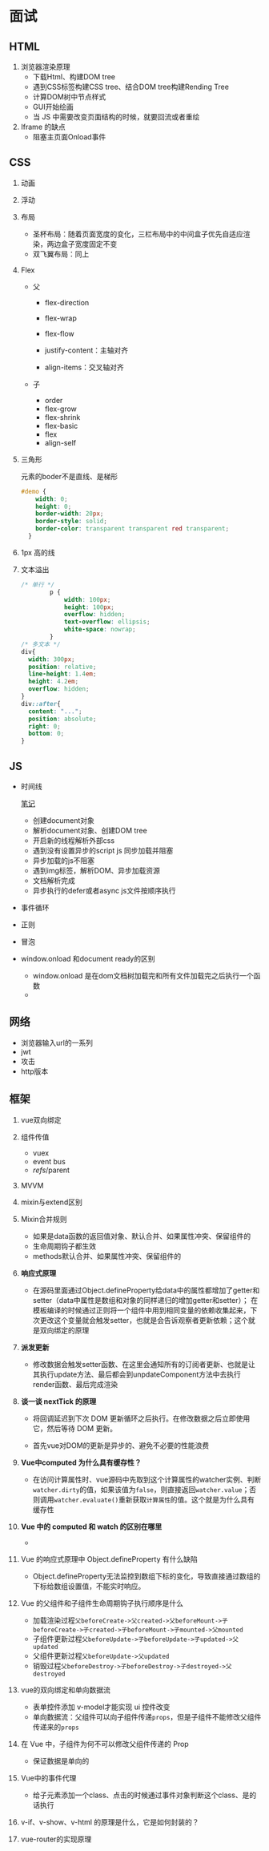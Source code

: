 # 面试

## HTML

1. 浏览器渲染原理
   - 下载Html、构建DOM tree
   - 遇到CSS标签构建CSS tree、结合DOM tree构建Rending Tree
   - 计算DOM树中节点样式
   - GUI开始绘画
   - 当 JS 中需要改变页面结构的时候，就要回流或者重绘
2. Iframe 的缺点
   - 阻塞主页面Onload事件

## CSS

1. 动画

2. 浮动

3. 布局

   - 圣杯布局：随着页面宽度的变化，三栏布局中的中间盒子优先自适应渲染，两边盒子宽度固定不变
   - 双飞翼布局：同上

4. Flex

   - 父

     - flex-direction
     - flex-wrap

     - flex-flow

     - justify-content：主轴对齐

     - align-items：交叉轴对齐

   - 子

     - order
     - flex-grow
     - flex-shrink
     - flex-basic
     - flex
     - align-self

5. 三角形

   元素的boder不是直线、是梯形

   ```css
   #demo {
       width: 0;
       height: 0;
       border-width: 20px;
       border-style: solid;
       border-color: transparent transparent red transparent;
     }
   ```

   

6. 1px 高的线

7. 文本溢出

   ```css
   /* 单行 */
           p {
               width: 100px;
               height: 100px;
               overflow: hidden;
               text-overflow: ellipsis;
               white-space: nowrap;
           }
   /* 多文本 */
   div{
     width: 300px;
     position: relative;
     line-height: 1.4em;
     height: 4.2em;
     overflow: hidden;
   }
   div::after{
     content: "...";
     position: absolute;
     right: 0;
     bottom: 0;
   }
   ```

   

## JS

- 时间线

  [笔记](https://github.com/wczy-ao/StudyNotes/blob/main/fe_zero_to_one/javaScript%E5%9F%BA%E7%A1%80%E9%83%A8%E5%88%86/BOM%E9%83%A8%E5%88%86/2%EF%BC%9A%E6%97%B6%E9%97%B4%E7%BA%BF.md)

  - 创建document对象
  - 解析document对象、创建DOM tree
  - 开启新的线程解析外部css
  - 遇到没有设置异步的script js 同步加载并阻塞
  - 异步加载的js不阻塞
  - 遇到img标签，解析DOM、异步加载资源
  - 文档解析完成
  - 异步执行的defer或者async js文件按顺序执行

- 事件循环

- 正则

- 冒泡

- window.onload 和document ready的区别

  - window.onload 是在dom文档树加载完和所有文件加载完之后执行一个函数
  - 



## 网络

- 浏览器输入url的一系列
- jwt
- 攻击
- http版本



## 框架

1. vue双向绑定

2. 组件传值
   - vuex
   - event bus
   - $refs/$parent
   
3. MVVM

4. mixin与extend区别

5. Mixin合并规则

   - 如果是data函数的返回值对象、默认合并、如果属性冲突、保留组件的
   - 生命周期钩子都生效
   - methods默认合并、如果属性冲突、保留组件的

6. **响应式原理**

   - 在源码里面通过Object.defineProperty给data中的属性都增加了getter和setter（data中属性是数组和对象的同样递归的增加getter和setter）；
     在模板编译的时候通过正则将一个组件中用到相同变量的依赖收集起来，下次更改这个变量就会触发setter，也就是会告诉观察者更新依赖；这个就是双向绑定的原理

7. **派发更新**

   - 修改数据会触发setter函数、在这里会通知所有的订阅者更新、也就是让其执行update方法、最后都会到unpdateComponent方法中去执行render函数、最后完成渲染

     

8. **谈一谈 nextTick 的原理**

   - 将回调延迟到下次 DOM 更新循环之后执行。在修改数据之后立即使用它，然后等待 DOM 更新。

   - 首先vue对DOM的更新是异步的、避免不必要的性能浪费

9. **Vue中computed 为什么具有缓存性？**

   - 在访问计算属性时、vue源码中先取到这个计算属性的watcher实例、判断`watcher.dirty`的值，如果该值为`false`，则直接返回`watcher.value`；否则调用`watcher.evaluate()`重新获取`计算属性`的值。这个就是为什么具有缓存性

10. **Vue 中的 computed 和 watch 的区别在哪里**

    - 

11. Vue 的响应式原理中 Object.defineProperty 有什么缺陷

    - Object.defineProperty无法监控到数组下标的变化，导致直接通过数组的下标给数组设置值，不能实时响应。

    

    

12. Vue 的父组件和子组件生命周期钩子执行顺序是什么

    - 加载渲染过程`父beforeCreate->父created->父beforeMount->子beforeCreate->子created->子beforeMount->子mounted->父mounted`
    - 子组件更新过程`父beforeUpdate->子beforeUpdate->子updated->父updated`
    - 父组件更新过程`父beforeUpdate->父updated`
    - 销毁过程`父beforeDestroy->子beforeDestroy->子destroyed->父destroyed`

13. vue的双向绑定和单向数据流
    - 表单控件添加 v-model才能实现 ui 控件改变
    - 单向数据流：父组件可以向子组件传递`props`，但是子组件不能修改父组件传递来的`props`

14. 在 Vue 中，子组件为何不可以修改父组件传递的 Prop
    - 保证数据是单向的

15. Vue中的事件代理
    - 给子元素添加一个class、点击的时候通过事件对象判断这个class、是的话执行

16. v-if、v-show、v-html 的原理是什么，它是如何封装的？

17. vue-router的实现原理